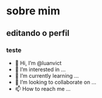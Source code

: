 # sobre mim

## editando o perfil

### teste

- 👋 Hi, I’m @luanvict
- 👀 I’m interested in ...
- 🌱 I’m currently learning ...
- 💞️ I’m looking to collaborate on ...
- 📫 How to reach me ...

<!---
luanvict/luanvict is a ✨ special ✨ repository because its `README.md` (this file) appears on your GitHub profile.
You can click the Preview link to take a look at your changes.
--->
